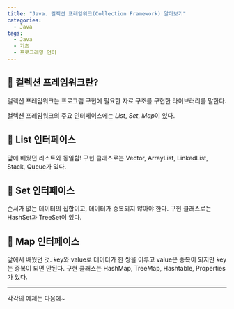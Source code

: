 ```yaml
---
title: "Java. 컬렉션 프레임워크(Collection Framework) 알아보기"
categories:
  - Java
tags:
  - Java
  - 기초
  - 프로그래밍 언어
---
```


## 🌟 컬렉션 프레임워크란?

컬렉션 프레임워크는 프로그램 구현에 필요한 자료 구조를 구현한 라이브러리를 말한다.



컬렉션 프레임워크의 주요 인터페이스에는 *List*, *Set*, *Map*이 있다.



## 🌟 List 인터페이스

앞에 배웠던 리스트와 동일함! 구현 클래스로는 Vector, ArrayList, LinkedList, Stack, Queue가 있다.



## 🌟 Set 인터페이스

순서가 없는 데이터의 집합이고, 데이터가 중복되지 않아야 한다. 구현 클래스로는 HashSet과 TreeSet이 있다. 



## 🌟 Map 인터페이스

앞에서 배웠던 것. key와 value로 데이터가 한 쌍을 이루고 value은 중복이 되지만 key는 중복이 되면 안된다. 구현 클래스는 HashMap, TreeMap, Hashtable, Properties가 있다.



___________

각각의 예제는 다음에~

